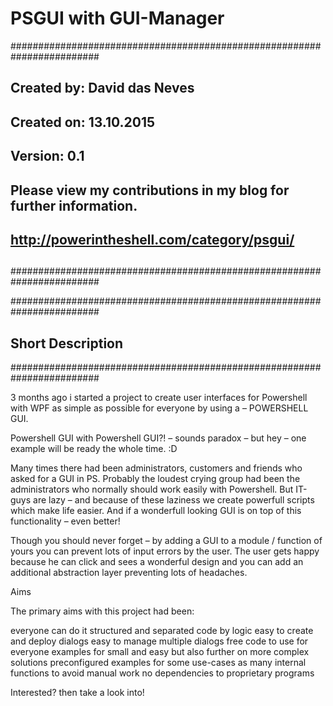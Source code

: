 # PSGUI with GUI-Manager

########################################################################
##
##    Created by:   	David das Neves
##    Created on:   	13.10.2015
##    Version:        0.1
##  
##    Please view my contributions in my blog for further information. 
## 
##    http://powerintheshell.com/category/psgui/
##
########################################################################


########################################################################
##  Short Description
########################################################################

3 months ago i started a project to create user interfaces for Powershell with WPF as simple as possible for everyone by using a  – POWERSHELL GUI.

Powershell GUI with Powershell GUI?! – sounds paradox – but hey – one example will be ready the whole time. :D

Many times there had been administrators, customers and friends who asked for a GUI in PS. Probably the loudest crying group had been the administrators who normally should work easily with Powershell. But IT-guys are lazy – and because of these laziness we create powerfull scripts which make life easier. And if a wonderfull looking GUI is on top of this functionality – even better!

Though you should never forget – by adding a GUI to a module / function of yours you can prevent lots of input errors by the user. The user gets happy because he can click and sees a wonderful design and you can add an additional abstraction layer preventing lots of headaches.

Aims

The primary aims with this project had been:

everyone can do it
structured and separated code by logic
easy to create and deploy dialogs
easy to manage multiple dialogs
free code to use for everyone
examples for small and easy but also further on more complex solutions
preconfigured examples for some use-cases
as many internal functions to avoid manual work
no dependencies to proprietary programs

Interested? then take a look into!
